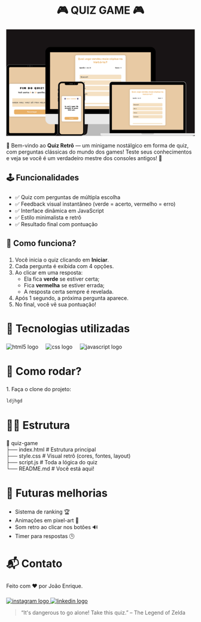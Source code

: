 <h1 align="center">🎮 QUIZ GAME 🎮</h1>

###

<img src="quiz-preview.png"/>

👾 Bem-vindo ao **Quiz Retrô** — um minigame nostálgico em forma de quiz, com perguntas clássicas do mundo dos games! Teste seus conhecimentos e veja se você é um verdadeiro mestre dos consoles antigos! 🚀

###

<h2 align="left">🕹️ Funcionalidades</h2>

###
- ✅ Quiz com perguntas de múltipla escolha
- ✅ Feedback visual instantâneo (verde = acerto, vermelho = erro)
- ✅ Interface dinâmica em JavaScript
- ✅ Estilo minimalista e retrô
- ✅ Resultado final com pontuação

###

<h2 align="left">🧠 Como funciona?</h2>

###

1. Você inicia o quiz clicando em **Iniciar**.
2. Cada pergunta é exibida com 4 opções.
3. Ao clicar em uma resposta:
    - Ela fica **verde** se estiver certa;
    - Fica **vermelha** se estiver errada;
    - A resposta certa sempre é revelada.
4. Após 1 segundo, a próxima pergunta aparece.
5. No final, você vê sua pontuação!


###


<h1 align="left">💾 Tecnologias utilizadas</h1>

###

<div align="left">
  <img src="https://cdn.jsdelivr.net/gh/devicons/devicon/icons/html5/html5-original.svg" height="40" alt="html5 logo"  />
  <img width="12" />
  <img src="https://cdn.jsdelivr.net/gh/devicons/devicon/icons/css3/css3-original.svg" height="40" alt="css logo"  />
  <img width="12" />
  <img src="https://cdn.jsdelivr.net/gh/devicons/devicon/icons/javascript/javascript-original.svg" height="40" alt="javascript logo"  />
</div>

###

<h1 align="left">🧪 Como rodar?</h1>

###

<p align="left">1. Faça o clone do projeto:</p>

``` bash
ldjhgd
```

###

<h1 align="left">👨‍💻 Estrutura</h1>

###

📁 quiz-game<br>
├── index.html       # Estrutura principal<br>
├── style.css        # Visual retrô (cores, fontes, layout)
<br>├── script.js        # Toda a lógica do quiz
<br>└── README.md        # Você está aqui!

###

<h1 align="left">🔮 Futuras melhorias</h1>

###

- Sistema de ranking 🏆
- Animações em pixel-art 🎨
- Som retro ao clicar nos botões 🔊
- Timer para respostas 🕒

###

<h1 align="left">📬 Contato</h1>

###

<p align="left">Feito com ❤️ por João Enrique.</p>

###

<div align="left">
  <a href="https://www.instagram.com/joao__dev/" target="_blank">
    <img src="https://raw.githubusercontent.com/maurodesouza/profile-readme-generator/master/src/assets/icons/social/instagram/default.svg" width="52" height="40" alt="instagram logo"  />
  </a>
  <a href="https://www.linkedin.com/in/joao-enrique-dev/" target="_blank">
    <img src="https://raw.githubusercontent.com/maurodesouza/profile-readme-generator/master/src/assets/icons/social/linkedin/default.svg" width="52" height="40" alt="linkedin logo"  />
  </a>
</div>

> “It's dangerous to go alone! Take this quiz.” – The Legend of Zelda

###
